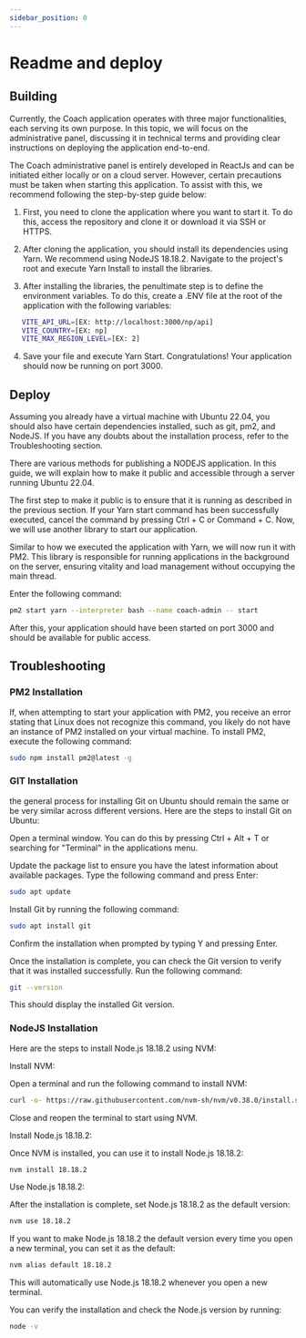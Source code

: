 ```yaml
---
sidebar_position: 0
---
```


# Readme and deploy

## Building

Currently, the Coach application operates with three major functionalities, each serving its own purpose. In this topic, we will focus on the administrative panel, discussing it in technical terms and providing clear instructions on deploying the application end-to-end.

The Coach administrative panel is entirely developed in ReactJs and can be initiated either locally or on a cloud server. However, certain precautions must be taken when starting this application. To assist with this, we recommend following the step-by-step guide below:

1. First, you need to clone the application where you want to start it. To do this, access the repository and clone it or download it via SSH or HTTPS.

2. After cloning the application, you should install its dependencies using Yarn. We recommend using NodeJS 18.18.2. Navigate to the project's root and execute Yarn Install to install the libraries.

3. After installing the libraries, the penultimate step is to define the environment variables. To do this, create a .ENV file at the root of the application with the following variables:

```bash
   VITE_API_URL=[EX: http://localhost:3000/np/api]
   VITE_COUNTRY=[EX: np]
   VITE_MAX_REGION_LEVEL=[EX: 2]
```

4. Save your file and execute Yarn Start. Congratulations! Your application should now be running on port 3000.

## Deploy

Assuming you already have a virtual machine with Ubuntu 22.04, you should also have certain dependencies installed, such as git, pm2, and NodeJS. If you have any doubts about the installation process, refer to the Troubleshooting section.

There are various methods for publishing a NODEJS application. In this guide, we will explain how to make it public and accessible through a server running Ubuntu 22.04.

The first step to make it public is to ensure that it is running as described in the previous section. If your Yarn start command has been successfully executed, cancel the command by pressing Ctrl + C or Command + C. Now, we will use another library to start our application.

Similar to how we executed the application with Yarn, we will now run it with PM2. This library is responsible for running applications in the background on the server, ensuring vitality and load management without occupying the main thread.

Enter the following command:

```bash
pm2 start yarn --interpreter bash --name coach-admin -- start
```

After this, your application should have been started on port 3000 and should be available for public access.

## Troubleshooting

### PM2 Installation

If, when attempting to start your application with PM2, you receive an error stating that Linux does not recognize this command, you likely do not have an instance of PM2 installed on your virtual machine. To install PM2, execute the following command:

```bash
sudo npm install pm2@latest -g
```

### GIT Installation

the general process for installing Git on Ubuntu should remain the same or be very similar across different versions. Here are the steps to install Git on Ubuntu:

Open a terminal window. You can do this by pressing Ctrl + Alt + T or searching for "Terminal" in the applications menu.

Update the package list to ensure you have the latest information about available packages. Type the following command and press Enter:

```bash
sudo apt update
```

Install Git by running the following command:

```bash
sudo apt install git
```

Confirm the installation when prompted by typing Y and pressing Enter.

Once the installation is complete, you can check the Git version to verify that it was installed successfully. Run the following command:

```bash
git --version
```

This should display the installed Git version.

### NodeJS Installation

Here are the steps to install Node.js 18.18.2 using NVM:

Install NVM:

Open a terminal and run the following command to install NVM:

```bash
curl -o- https://raw.githubusercontent.com/nvm-sh/nvm/v0.38.0/install.sh | bash
```

Close and reopen the terminal to start using NVM.

Install Node.js 18.18.2:

Once NVM is installed, you can use it to install Node.js 18.18.2:

```bash
nvm install 18.18.2
```

Use Node.js 18.18.2:

After the installation is complete, set Node.js 18.18.2 as the default version:

```bash
nvm use 18.18.2
```

If you want to make Node.js 18.18.2 the default version every time you open a new terminal, you can set it as the default:

```bash
nvm alias default 18.18.2
```

This will automatically use Node.js 18.18.2 whenever you open a new terminal.

You can verify the installation and check the Node.js version by running:

```bash
node -v
```
